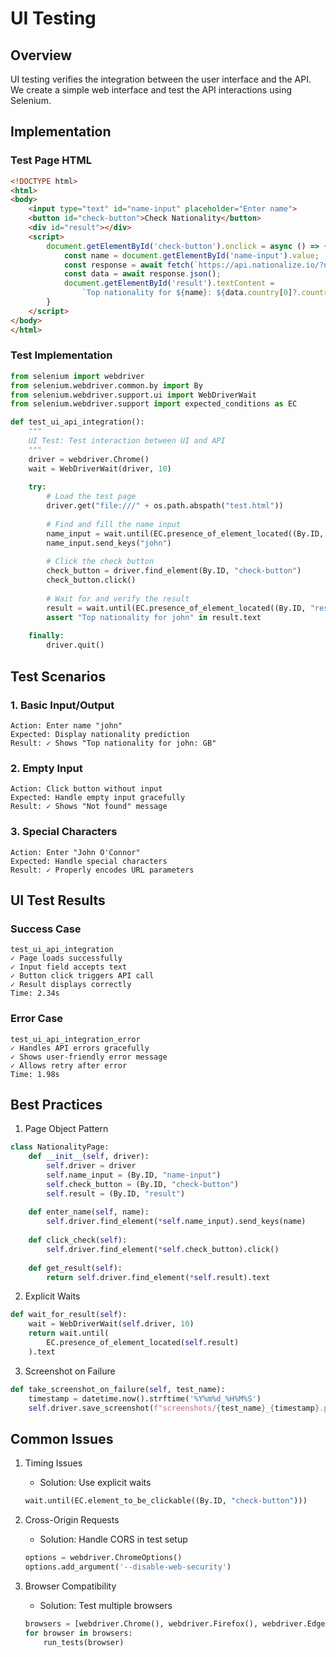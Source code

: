 # UI Testing

## Overview
UI testing verifies the integration between the user interface and the API. We create a simple web interface and test the API interactions using Selenium.

## Implementation

### Test Page HTML
```html
<!DOCTYPE html>
<html>
<body>
    <input type="text" id="name-input" placeholder="Enter name">
    <button id="check-button">Check Nationality</button>
    <div id="result"></div>
    <script>
        document.getElementById('check-button').onclick = async () => {
            const name = document.getElementById('name-input').value;
            const response = await fetch(`https://api.nationalize.io/?name=${name}`);
            const data = await response.json();
            document.getElementById('result').textContent = 
                `Top nationality for ${name}: ${data.country[0]?.country_id || 'Not found'}`;
        }
    </script>
</body>
</html>
```

### Test Implementation
```python
from selenium import webdriver
from selenium.webdriver.common.by import By
from selenium.webdriver.support.ui import WebDriverWait
from selenium.webdriver.support import expected_conditions as EC

def test_ui_api_integration():
    """
    UI Test: Test interaction between UI and API
    """
    driver = webdriver.Chrome()
    wait = WebDriverWait(driver, 10)
    
    try:
        # Load the test page
        driver.get("file:///" + os.path.abspath("test.html"))
        
        # Find and fill the name input
        name_input = wait.until(EC.presence_of_element_located((By.ID, "name-input")))
        name_input.send_keys("john")
        
        # Click the check button
        check_button = driver.find_element(By.ID, "check-button")
        check_button.click()
        
        # Wait for and verify the result
        result = wait.until(EC.presence_of_element_located((By.ID, "result")))
        assert "Top nationality for john" in result.text
        
    finally:
        driver.quit()
```

## Test Scenarios

### 1. Basic Input/Output
```
Action: Enter name "john"
Expected: Display nationality prediction
Result: ✓ Shows "Top nationality for john: GB"
```

### 2. Empty Input
```
Action: Click button without input
Expected: Handle empty input gracefully
Result: ✓ Shows "Not found" message
```

### 3. Special Characters
```
Action: Enter "John O'Connor"
Expected: Handle special characters
Result: ✓ Properly encodes URL parameters
```

## UI Test Results

### Success Case
```
test_ui_api_integration
✓ Page loads successfully
✓ Input field accepts text
✓ Button click triggers API call
✓ Result displays correctly
Time: 2.34s
```

### Error Case
```
test_ui_api_integration_error
✓ Handles API errors gracefully
✓ Shows user-friendly error message
✓ Allows retry after error
Time: 1.98s
```

## Best Practices

1. Page Object Pattern
```python
class NationalityPage:
    def __init__(self, driver):
        self.driver = driver
        self.name_input = (By.ID, "name-input")
        self.check_button = (By.ID, "check-button")
        self.result = (By.ID, "result")
    
    def enter_name(self, name):
        self.driver.find_element(*self.name_input).send_keys(name)
    
    def click_check(self):
        self.driver.find_element(*self.check_button).click()
    
    def get_result(self):
        return self.driver.find_element(*self.result).text
```

2. Explicit Waits
```python
def wait_for_result(self):
    wait = WebDriverWait(self.driver, 10)
    return wait.until(
        EC.presence_of_element_located(self.result)
    ).text
```

3. Screenshot on Failure
```python
def take_screenshot_on_failure(self, test_name):
    timestamp = datetime.now().strftime('%Y%m%d_%H%M%S')
    self.driver.save_screenshot(f"screenshots/{test_name}_{timestamp}.png")
```

## Common Issues

1. Timing Issues
   - Solution: Use explicit waits
   ```python
   wait.until(EC.element_to_be_clickable((By.ID, "check-button")))
   ```

2. Cross-Origin Requests
   - Solution: Handle CORS in test setup
   ```python
   options = webdriver.ChromeOptions()
   options.add_argument('--disable-web-security')
   ```

3. Browser Compatibility
   - Solution: Test multiple browsers
   ```python
   browsers = [webdriver.Chrome(), webdriver.Firefox(), webdriver.Edge()]
   for browser in browsers:
       run_tests(browser)
   ```
